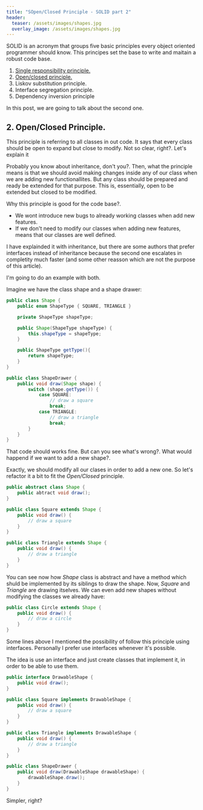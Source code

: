 ```yaml
---
title: "SOpen/Closed Principle - SOLID part 2"
header:
  teaser: /assets/images/shapes.jpg
  overlay_image: /assets/images/shapes.jpg
---
```


SOLID is an acronym that groups five basic principles every object oriented programmer should know. This principes set the base to write and maitain a robust code base.

1. [Single responsibility principle.](2018-04-30-SOLID-S.md)
2. [Open/closed principle.](2018-05-03-SOLID-O.md)
3. Liskov substitution principle.
4. Interface segregation principle.
5. Dependency inversion principle

In this post, we are going to talk about the second one.

## 2. Open/Closed Principle.

This principle is referring to all classes in out code. It says that every class should be open to expand but close to modify. Not so clear, right?. Let's explain it

Probably you know about inheritance, don't you?. Then, what the principle means is that we should avoid making changes inside any of our class when we are adding new functionallites. But any class should be prepared and ready be extended for that purpose.
This is, essentially, open to be extended but closed to be modified.

Why this principle is good for the code base?.
- We wont introduce new bugs to already working classes when add new features.
- If we don't need to modify our classes when adding new features, means that our classes are well defined.

I have explainded it with inheritance, but there are some authors that prefer interfaces instead of inheritance because the second one escalates in completity much faster (and some other reasson which are not the purpose of this article).

I'm going to do an example with both.

Imagine we have the class shape and a shape drawer:

```java
public class Shape {
	public enum ShapeType { SQUARE, TRIANGLE }

	private ShapeType shapeType;

	public Shape(ShapeType shapeType) {
		this.shapeType = shapeType;
	}

	public ShapeType getType(){
        return shapeType;
    }
}
```
```java
public class ShapeDrawer {
	public void draw(Shape shape) {
	    switch (shape.getType()) {
	        case SQUARE:
	            // draw a square
	            break;
	        case TRIANGLE:
	            // draw a triangle
	            break;
	    }
	}
}
```

That code should works fine. But can you see what's wrong?. What would happend if we want to add a new shape?.

Exactly, we should modify all our clases in order to add a new one. So let's refactor it a bit to fit the _Open/Closed_ principle.

```java
public abstract class Shape {
	public abtract void draw();
}
```

```java
public class Square extends Shape {
	public void draw() {
		// draw a square
	}
}
```

```java
public class Triangle extends Shape {
	public void draw() {
		// draw a triangle
	}
}
```

You can see now how _Shape_ class is abstract and have a method which shuld be implemented by its siblings to draw the shape. Now, _Square_ and _Triangle_ are drawing itselves. We can even add new shapes without modifying the classes we already have:

```java
public class Circle extends Shape {
	public void draw() {
		// draw a circle
	}
}
```

Some lines above I mentioned the possibility of follow this principle using interfaces. Personally I prefer use interfaces whenever it's possible.

The idea is use an interface and just create classes that implement it, in order to be able to use them.

```java
public interface DrawableShape {
	public void draw();
}
```

```java
public class Square implements DrawableShape {
	public void draw() {
		// draw a square
	}
}
```

```java
public class Triangle implements DrawableShape {
	public void draw() {
		// draw a triangle
	}
}
```

```java
public class ShapeDrawer {
	public void draw(DrawableShape drawableShape) {
	    drawableShape.draw();
	}
}
```

Simpler, right?